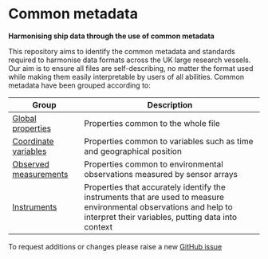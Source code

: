 # Common metadata
**Harmonising ship data through the use of common metadata** 

This repository aims to identify the common metadata and standards required to harmonise data formats across the UK large research vessels. Our aim is to ensure all files are self-describing, no matter the format used while making them easily interpretable by users of all abilities. Common metadata have been grouped according to:


|Group | Description
--- | --- 
| [Global properties](https://github.com/I-Ocean/common-metadata/blob/master/globalProperties.md) | Properties common to the whole file |
| [Coordinate variables](https://github.com/I-Ocean/common-metadata/blob/master/coordinateVariables.md) | Properties common to variables such as time and geographical position |
| [Observed measurements](https://github.com/I-Ocean/common-metadata/blob/master/observedMeasurements.md) | Properties common to environmental observations measured by sensor arrays |
| [Instruments](https://github.com/I-Ocean/common-metadata/blob/master/instruments.md) | Properties that accurately identify the instruments that are used to measure environmental observations and help to interpret their variables, putting data into context |


To request additions or changes please raise a new [GitHub issue](https://github.com/I-Ocean/common-metadata/issues/new)



